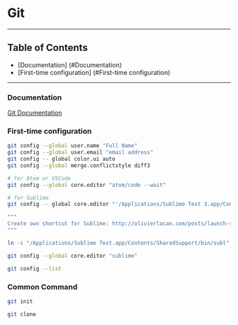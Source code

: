 # Git

---

## Table of Contents 

* [Documentation] (#Documentation)
* [First-time configuration] (#First-time configuration)

---


### Documentation

[Git Documentation](https://git-scm.com/documentation)

### First-time configuration

```Bash
git config --global user.name "Full Name"
git config --global user.email "email address"
git config -- global color.ui auto
git config --global merge.conflictstyle diff3

# for Atom or VSCode
git config --global core.editor "atom/code --wait" 

# for Sublime
git config -- global core.editor "'/Applications/Sublime Text 3.app/Contents/SharedSupport/bin/subl' -n -w"

"""
Create own shortcut for Sublime: http://olivierlacan.com/posts/launch-sublime-text-3-from-the-command-line/
"""

ln -s "/Applications/Sublime Text.app/Contents/SharedSupport/bin/subl" /usr/local/bin/sublime

git config --global core.editor "sublime"

git config --list
```

### Common Command

```Bash
git init

git clone
```
